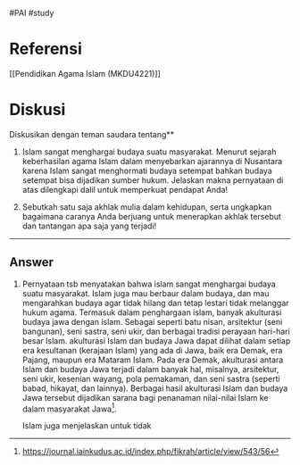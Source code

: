 #PAI #study 

# Referensi
[[Pendidikan Agama Islam (MKDU4221)]]

# Diskusi
Diskusikan dengan teman saudara tentang**

1. Islam sangat menghargai budaya suatu masyarakat. Menurut sejarah keberhasilan agama Islam dalam menyebarkan ajarannya di Nusantara karena Islam sangat menghormati budaya setempat bahkan budaya setempat bisa dijadikan sumber hukum. Jelaskan makna pernyataan di atas dilengkapi dalil untuk memperkuat pendapat Anda!

2. Sebutkah satu saja akhlak mulia dalam kehidupan, serta ungkapkan bagaimana caranya Anda berjuang untuk menerapkan akhlak tersebut dan tantangan apa saja yang terjadi!
____


## Answer
1. Pernyataan tsb menyatakan bahwa islam sangat menghargai budaya suatu masyarakat. Islam juga mau berbaur dalam budaya, dan mau mengarahkan budaya agar tidak hilang dan tetap lestari tidak melanggar hukum agama. 
	Termasuk dalam penghargaan islam, banyak akulturasi budaya jawa dengan islam. Sebagai seperti batu nisan, arsitektur (seni bangunan), seni sastra, seni ukir, dan berbagai tradisi perayaan hari-hari besar Islam. akulturasi Islam dan budaya Jawa dapat dilihat dalam setiap era kesultanan (kerajaan Islam) yang ada di Jawa, baik era Demak, era Pajang, maupun era Mataram Islam. Pada era Demak, akulturasi antara Islam dan budaya Jawa terjadi dalam banyak hal, misalnya, arsitektur, seni ukir, kesenian wayang, pola pemakaman, dan seni sastra (seperti babad, hikayat, dan lainnya). Berbagai hasil akulturasi Islam dan budaya Jawa tersebut dijadikan sarana bagi penanaman nilai-nilai Islam ke dalam masyarakat Jawa[^1].

	Islam juga menjelaskan untuk tidak 

[^1]:https://journal.iainkudus.ac.id/index.php/fikrah/article/view/543/56 
